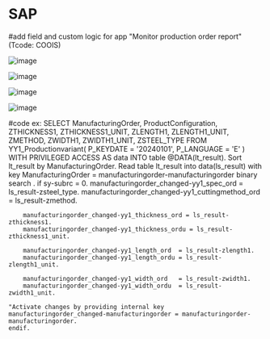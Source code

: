# SAP
#add field and custom logic for app "Monitor production order report" (Tcode: COOIS)

![image](https://github.com/Huy-Hieu/SAP/assets/64250806/f1272060-51ee-43d4-8b05-93a3e4afe5e5)

![image](https://github.com/Huy-Hieu/SAP/assets/64250806/cc0e214a-47b1-4593-a148-21dcecb57cfe)

![image](https://github.com/Huy-Hieu/SAP/assets/64250806/92194d41-a68a-4bae-89de-3bf0f54700c6)

![image](https://github.com/Huy-Hieu/SAP/assets/64250806/795c2aa0-dbf0-4da0-bdf1-1d2d5b2029be)

#code ex:
    SELECT
        ManufacturingOrder,
        ProductConfiguration,
        ZTHICKNESS1,
        ZTHICKNESS1_UNIT,
        ZLENGTH1,
        ZLENGTH1_UNIT,
        ZMETHOD,
        ZWIDTH1,
        ZWIDTH1_UNIT,
        ZSTEEL_TYPE
    FROM YY1_Productionvariant( P_KEYDATE = '20240101',
                               P_LANGUAGE = 'E' ) WITH PRIVILEGED ACCESS AS data
    INTO table @DATA(lt_result).
    Sort lt_result by ManufacturingOrder.
    Read table lt_result into data(ls_result) with key  ManufacturingOrder = manufacturingorder-manufacturingorder binary search .
    if sy-subrc = 0.
        manufacturingorder_changed-yy1_spec_ord = ls_result-zsteel_type.
        manufacturingorder_changed-yy1_cuttingmethod_ord = ls_result-zmethod.

        manufacturingorder_changed-yy1_thickness_ord = ls_result-zthickness1.
        manufacturingorder_changed-yy1_thickness_ordu = ls_result-zthickness1_unit.

        manufacturingorder_changed-yy1_length_ord  = ls_result-zlength1.
        manufacturingorder_changed-yy1_length_ordu = ls_result-zlength1_unit.

        manufacturingorder_changed-yy1_width_ord   = ls_result-zwidth1.
        manufacturingorder_changed-yy1_width_ordu  = ls_result-zwidth1_unit.

    "Activate changes by providing internal key
    manufacturingorder_changed-manufacturingorder = manufacturingorder-manufacturingorder.
    endif.






